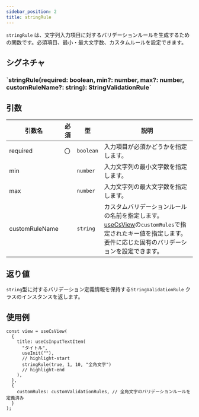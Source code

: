 ```yaml
---
sidebar_position: 2
title: stringRule
---
```


`stringRule` は、文字列入力項目に対するバリデーションルールを生成するための関数です。必須項目、最小・最大文字数、カスタムルールを設定できます。

## シグネチャ

<h3>`stringRule(required: boolean, min?: number, max?: number, customRuleName?: string): StringValidationRule`</h3>

## 引数

| 引数名         | 必須 | 型        | 説明                                                                                                                                                                                      |
| -------------- | ---- | --------- | ----------------------------------------------------------------------------------------------------------------------------------------------------------------------------------------- |
| required       | 〇   | `boolean` | 入力項目が必須かどうかを指定します。                                                                                                                                                      |
| min            |      | `number`  | 入力文字列の最小文字数を指定します。                                                                                                                                                      |
| max            |      | `number`  | 入力文字列の最大文字数を指定します。                                                                                                                                                      |
| customRuleName |      | `string`  | カスタムバリデーションルールの名前を指定します。[useCsView](../screen-define/useCsView.md)の`customRules`で指定されたキー値を指定します。要件に応じた固有のバリデーションを設定できます。 |

## 返り値

`string`型に対するバリデーション定義情報を保持する`StringValidationRule` クラスのインスタンスを返します。

## 使用例

```tsx
const view = useCsView(
  {
    title: useCsInputTextItem(
      "タイトル",
      useInit(""),
      // highlight-start
      stringRule(true, 1, 10, "全角文字")
      // highlight-end
    ),
  },
  {
    customRules: customValidationRules, // 全角文字のバリデーションルールを定義済み
  }
);
```
